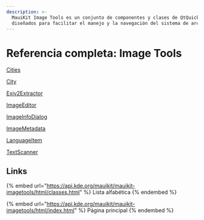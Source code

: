 ```yaml
---
description: >-
  MauiKit Image Tools es un conjunto de componentes y clases de QtQuick
  diseñados para facilitar el manejo y la navegación del sistema de archivos.
---
```


# Referencia completa: Image Tools

[Cities](https://api.kde.org/mauikit/mauikit-imagetools/html/classCities.html)

[City](https://api.kde.org/mauikit/mauikit-imagetools/html/classCity.html)

[Exiv2Extractor](https://api.kde.org/mauikit/mauikit-imagetools/html/classExiv2Extractor.html)

[ImageEditor](https://api.kde.org/mauikit/mauikit-imagetools/html/classImageEditor.html)

[ImageInfoDialog](https://api.kde.org/mauikit/mauikit-imagetools/html/classImageInfoDialog.html)

[ImageMetadata](https://api.kde.org/mauikit/mauikit-imagetools/html/classImageMetadata.html)

[LanguageItem](https://api.kde.org/mauikit/mauikit-imagetools/html/structLanguageItem.html)

[TextScanner](https://api.kde.org/mauikit/mauikit-imagetools/html/classTextScanner.html)

## Links

{% embed url="https://api.kde.org/mauikit/mauikit-imagetools/html/classes.html" %}
Lista alfabética
{% endembed %}

{% embed url="https://api.kde.org/mauikit/mauikit-imagetools/html/index.html" %}
Página principal
{% endembed %}
